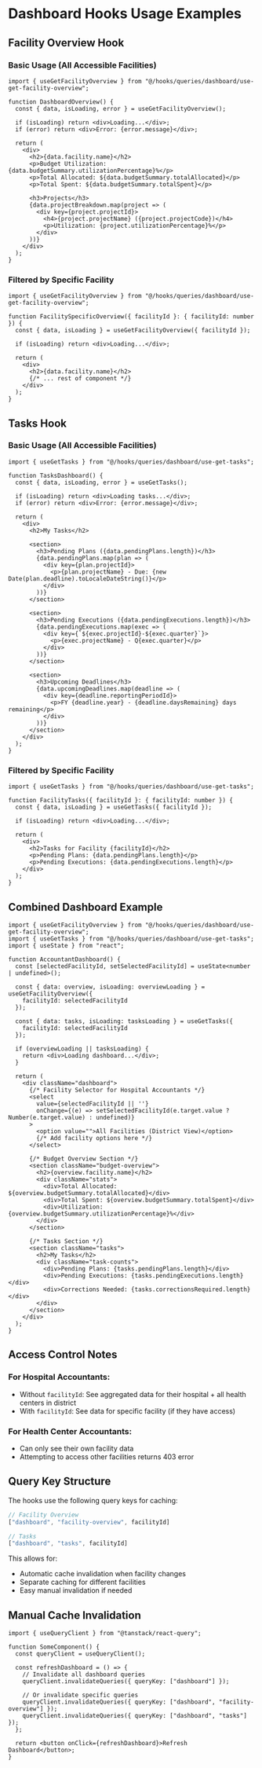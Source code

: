 # Dashboard Hooks Usage Examples

## Facility Overview Hook

### Basic Usage (All Accessible Facilities)
```tsx
import { useGetFacilityOverview } from "@/hooks/queries/dashboard/use-get-facility-overview";

function DashboardOverview() {
  const { data, isLoading, error } = useGetFacilityOverview();

  if (isLoading) return <div>Loading...</div>;
  if (error) return <div>Error: {error.message}</div>;

  return (
    <div>
      <h2>{data.facility.name}</h2>
      <p>Budget Utilization: {data.budgetSummary.utilizationPercentage}%</p>
      <p>Total Allocated: ${data.budgetSummary.totalAllocated}</p>
      <p>Total Spent: ${data.budgetSummary.totalSpent}</p>
      
      <h3>Projects</h3>
      {data.projectBreakdown.map(project => (
        <div key={project.projectId}>
          <h4>{project.projectName} ({project.projectCode})</h4>
          <p>Utilization: {project.utilizationPercentage}%</p>
        </div>
      ))}
    </div>
  );
}
```

### Filtered by Specific Facility
```tsx
import { useGetFacilityOverview } from "@/hooks/queries/dashboard/use-get-facility-overview";

function FacilitySpecificOverview({ facilityId }: { facilityId: number }) {
  const { data, isLoading } = useGetFacilityOverview({ facilityId });

  if (isLoading) return <div>Loading...</div>;

  return (
    <div>
      <h2>{data.facility.name}</h2>
      {/* ... rest of component */}
    </div>
  );
}
```

## Tasks Hook

### Basic Usage (All Accessible Facilities)
```tsx
import { useGetTasks } from "@/hooks/queries/dashboard/use-get-tasks";

function TasksDashboard() {
  const { data, isLoading, error } = useGetTasks();

  if (isLoading) return <div>Loading tasks...</div>;
  if (error) return <div>Error: {error.message}</div>;

  return (
    <div>
      <h2>My Tasks</h2>
      
      <section>
        <h3>Pending Plans ({data.pendingPlans.length})</h3>
        {data.pendingPlans.map(plan => (
          <div key={plan.projectId}>
            <p>{plan.projectName} - Due: {new Date(plan.deadline).toLocaleDateString()}</p>
          </div>
        ))}
      </section>

      <section>
        <h3>Pending Executions ({data.pendingExecutions.length})</h3>
        {data.pendingExecutions.map(exec => (
          <div key={`${exec.projectId}-${exec.quarter}`}>
            <p>{exec.projectName} - Q{exec.quarter}</p>
          </div>
        ))}
      </section>

      <section>
        <h3>Upcoming Deadlines</h3>
        {data.upcomingDeadlines.map(deadline => (
          <div key={deadline.reportingPeriodId}>
            <p>FY {deadline.year} - {deadline.daysRemaining} days remaining</p>
          </div>
        ))}
      </section>
    </div>
  );
}
```

### Filtered by Specific Facility
```tsx
import { useGetTasks } from "@/hooks/queries/dashboard/use-get-tasks";

function FacilityTasks({ facilityId }: { facilityId: number }) {
  const { data, isLoading } = useGetTasks({ facilityId });

  if (isLoading) return <div>Loading...</div>;

  return (
    <div>
      <h2>Tasks for Facility {facilityId}</h2>
      <p>Pending Plans: {data.pendingPlans.length}</p>
      <p>Pending Executions: {data.pendingExecutions.length}</p>
    </div>
  );
}
```

## Combined Dashboard Example

```tsx
import { useGetFacilityOverview } from "@/hooks/queries/dashboard/use-get-facility-overview";
import { useGetTasks } from "@/hooks/queries/dashboard/use-get-tasks";
import { useState } from "react";

function AccountantDashboard() {
  const [selectedFacilityId, setSelectedFacilityId] = useState<number | undefined>();

  const { data: overview, isLoading: overviewLoading } = useGetFacilityOverview({ 
    facilityId: selectedFacilityId 
  });
  
  const { data: tasks, isLoading: tasksLoading } = useGetTasks({ 
    facilityId: selectedFacilityId 
  });

  if (overviewLoading || tasksLoading) {
    return <div>Loading dashboard...</div>;
  }

  return (
    <div className="dashboard">
      {/* Facility Selector for Hospital Accountants */}
      <select 
        value={selectedFacilityId || ''} 
        onChange={(e) => setSelectedFacilityId(e.target.value ? Number(e.target.value) : undefined)}
      >
        <option value="">All Facilities (District View)</option>
        {/* Add facility options here */}
      </select>

      {/* Budget Overview Section */}
      <section className="budget-overview">
        <h2>{overview.facility.name}</h2>
        <div className="stats">
          <div>Total Allocated: ${overview.budgetSummary.totalAllocated}</div>
          <div>Total Spent: ${overview.budgetSummary.totalSpent}</div>
          <div>Utilization: {overview.budgetSummary.utilizationPercentage}%</div>
        </div>
      </section>

      {/* Tasks Section */}
      <section className="tasks">
        <h2>My Tasks</h2>
        <div className="task-counts">
          <div>Pending Plans: {tasks.pendingPlans.length}</div>
          <div>Pending Executions: {tasks.pendingExecutions.length}</div>
          <div>Corrections Needed: {tasks.correctionsRequired.length}</div>
        </div>
      </section>
    </div>
  );
}
```

## Access Control Notes

### For Hospital Accountants:
- Without `facilityId`: See aggregated data for their hospital + all health centers in district
- With `facilityId`: See data for specific facility (if they have access)

### For Health Center Accountants:
- Can only see their own facility data
- Attempting to access other facilities returns 403 error

## Query Key Structure

The hooks use the following query keys for caching:

```typescript
// Facility Overview
["dashboard", "facility-overview", facilityId]

// Tasks
["dashboard", "tasks", facilityId]
```

This allows for:
- Automatic cache invalidation when facility changes
- Separate caching for different facilities
- Easy manual invalidation if needed

## Manual Cache Invalidation

```tsx
import { useQueryClient } from "@tanstack/react-query";

function SomeComponent() {
  const queryClient = useQueryClient();

  const refreshDashboard = () => {
    // Invalidate all dashboard queries
    queryClient.invalidateQueries({ queryKey: ["dashboard"] });
    
    // Or invalidate specific queries
    queryClient.invalidateQueries({ queryKey: ["dashboard", "facility-overview"] });
    queryClient.invalidateQueries({ queryKey: ["dashboard", "tasks"] });
  };

  return <button onClick={refreshDashboard}>Refresh Dashboard</button>;
}
```
